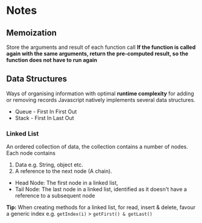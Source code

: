 # Notes

## Memoization
Store the arguments and result of each function call
__If the function is called again with the same arguments, return the pre-computed result, so the function does not have to run again__

## Data Structures
Ways of organising information with optimal __runtime complexity__ for adding or removing records
Javascript natively implements several data structures.
* Queue - First In First Out 
* Stack - First In Last Out

### Linked List
An ordered collection of data, the collection contains a number of nodes.
Each node contains 
1. Data e.g. String, object etc.
2. A reference to the next node (A chain). 

* Head Node: The first node in a linked list,
* Tail Node: The last node in a linked list, identified as it doesn't have a reference to a subsequent node 

__Tip:__ When creating methods for a linked list, for read, insert & delete, favour a generic index e.g. `getIndex(i)` > `getFirst() & getLast()`